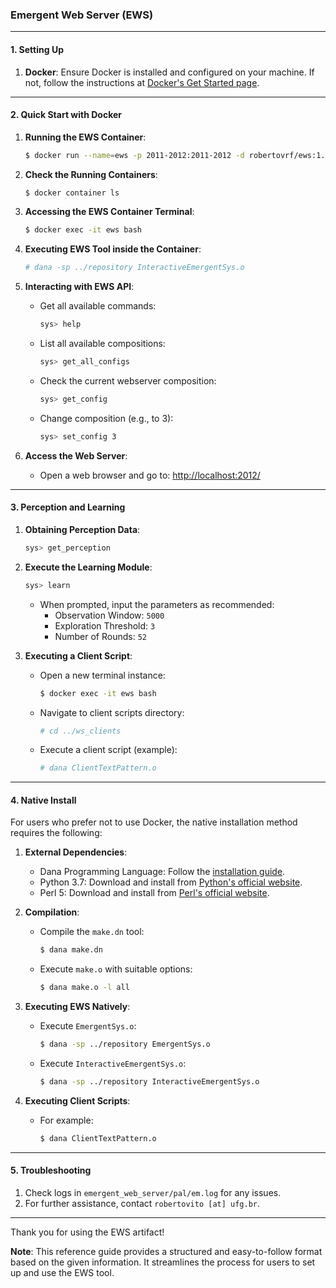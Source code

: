 ### **Emergent Web Server (EWS)**

---

#### **1. Setting Up**

1. **Docker**: Ensure Docker is installed and configured on your machine. If not, follow the instructions at [Docker's Get Started page](https://www.docker.com/get-started).

---

#### **2. Quick Start with Docker**

1. **Running the EWS Container**:
    ```bash
    $ docker run --name=ews -p 2011-2012:2011-2012 -d robertovrf/ews:1.0
    ```

2. **Check the Running Containers**:
    ```bash
    $ docker container ls
    ```

3. **Accessing the EWS Container Terminal**:
    ```bash
    $ docker exec -it ews bash
    ```

4. **Executing EWS Tool inside the Container**:
    ```bash
    # dana -sp ../repository InteractiveEmergentSys.o
    ```

5. **Interacting with EWS API**:
    - Get all available commands:
        ```bash
        sys> help
        ```
    - List all available compositions:
        ```bash
        sys> get_all_configs
        ```
    - Check the current webserver composition:
        ```bash
        sys> get_config
        ```
    - Change composition (e.g., to 3):
        ```bash
        sys> set_config 3
        ```

6. **Access the Web Server**:
    - Open a web browser and go to: [http://localhost:2012/](http://localhost:2012/)

---

#### **3. Perception and Learning**

1. **Obtaining Perception Data**:
    ```bash
    sys> get_perception
    ```

2. **Execute the Learning Module**:
    ```bash
    sys> learn
    ```

    - When prompted, input the parameters as recommended:
        - Observation Window: `5000`
        - Exploration Threshold: `3`
        - Number of Rounds: `52`

3. **Executing a Client Script**:
    - Open a new terminal instance:
        ```bash
        $ docker exec -it ews bash
        ```
    - Navigate to client scripts directory:
        ```bash
        # cd ../ws_clients
        ```
    - Execute a client script (example):
        ```bash
        # dana ClientTextPattern.o
        ```

---

#### **4. Native Install**

For users who prefer not to use Docker, the native installation method requires the following:

1. **External Dependencies**:
    - Dana Programming Language: Follow the [installation guide](http://www.projectdana.com/dana/guide/installation).
    - Python 3.7: Download and install from [Python's official website](https://www.python.org/downloads/).
    - Perl 5: Download and install from [Perl's official website](https://www.perl.org/get.html).

2. **Compilation**:
    - Compile the `make.dn` tool:
        ```bash
        $ dana make.dn
        ```
    - Execute `make.o` with suitable options:
        ```bash
        $ dana make.o -l all
        ```

3. **Executing EWS Natively**:
    - Execute `EmergentSys.o`:
        ```bash
        $ dana -sp ../repository EmergentSys.o
        ```
    - Execute `InteractiveEmergentSys.o`:
        ```bash
        $ dana -sp ../repository InteractiveEmergentSys.o
        ```

4. **Executing Client Scripts**:
    - For example:
        ```bash
        $ dana ClientTextPattern.o
        ```

---

#### **5. Troubleshooting**

1. Check logs in `emergent_web_server/pal/em.log` for any issues.
2. For further assistance, contact `robertovito [at] ufg.br`.

---

Thank you for using the EWS artifact! 

**Note**: This reference guide provides a structured and easy-to-follow format based on the given information. It streamlines the process for users to set up and use the EWS tool.
